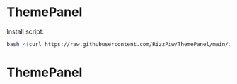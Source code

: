 # ThemePanel

Install script:
```sh
bash <(curl https://raw.githubusercontent.com/RizzPiw/ThemePanel/main/install.sh)
```
# ThemePanel
